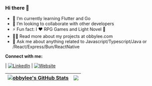 ### Hi there 👋

- 🌱 I’m currently learning Flutter and Go
- 👯 I’m looking to collaborate with other developers
- ⚡ Fun fact: I ❤️ RPG Games and Light Novel 📜
- 👨‍💻 Read more about my projects at obbylee.com
- 💬 Ask me about anything related to Javascript/Typescript/Java or /React/Express/Bun/ReactNative

<b> Connect with me:</b>

| [![LinkedIn](https://img.shields.io/badge/LinkedIn-0077B5?style=for-the-badge&logo=linkedin&logoColor=white)](https://linkedin.com/in/leeobby) | [![Website](https://img.shields.io/badge/Website-000000?style=for-the-badge&logo=About.me&logoColor=white)](https://obbylee.com)

| <a href="https://github.com/obbylee"><img align="center" src="https://github-readme-stats.vercel.app/api?username=obbylee&show_icons=true&include_all_commits=true&theme=original&hide_border=true" alt="obbylee's GitHub Stats" /></a> | <a href="https://github.com/obbylee"><img align="center" src="https://github-readme-stats.vercel.app/api/top-langs/?username=obbylee&layout=compact&hide_border=true" /></a> |
| --------------------------------------------------------------------------------------------------------------------------------------------------------------------------------------------------------------------------------------- | ---------------------------------------------------------------------------------------------------------------------------------------------------------------------------- |
